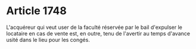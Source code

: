 # Article 1748

L'acquéreur qui veut user de la faculté réservée par le bail d'expulser le locataire en cas de vente est, en outre, tenu de l'avertir au temps d'avance usité dans le lieu pour les congés.